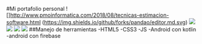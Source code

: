#Mi portafolio personal
![]http://www.pmoinformatica.com/2018/08/tecnicas-estimacion-software.html
(https://img.shields.io/github/forks/pandao/editor.md.svg) ![](https://img.shields.io/github/tag/pandao/editor.md.svg) ![](https://img.shields.io/github/release/pandao/editor.md.svg) ![](https://img.shields.io/github/issues/pandao/editor.md.svg) ![](https://img.shields.io/bower/v/editor.md.svg)
##Manejo de herramientas
-HTML5
-CSS3
-JS
-Android con kotlin
-android con firebase